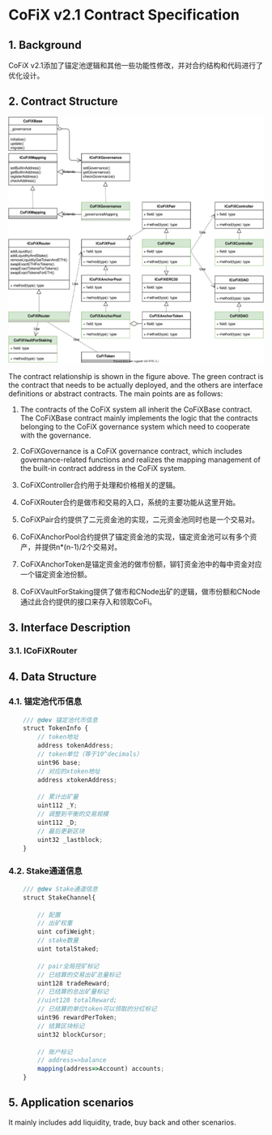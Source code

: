 # CoFiX v2.1 Contract Specification

## 1. Background
CoFiX v2.1添加了锚定池逻辑和其他一些功能性修改，并对合约结构和代码进行了优化设计。

## 2. Contract Structure

![avatar](CoFiX2.1.svg)

The contract relationship is shown in the figure above. The green contract is the contract that needs to be actually deployed, and the others are interface definitions or abstract contracts. The main points are as follows:

1. The contracts of the CoFiX system all inherit the CoFiXBase contract. The CoFiXBase contract mainly implements the logic that the contracts belonging to the CoFiX governance system which need to cooperate with the governance.

2. CoFiXGovernance is a CoFiX governance contract, which includes governance-related functions and realizes the mapping management of the built-in contract address in the CoFiX system.

3. CoFiXController合约用于处理和价格相关的逻辑。

4. CoFiXRouter合约是做市和交易的入口，系统的主要功能从这里开始。

5. CoFiXPair合约提供了二元资金池的实现，二元资金池同时也是一个交易对。

6. CoFiXAnchorPool合约提供了锚定资金池的实现，锚定资金池可以有多个资产，并提供n*(n-1)/2个交易对。

7. CoFiXAnchorToken是锚定资金池的做市份额，铆钉资金池中的每中资金对应一个锚定资金池份额。

8. CoFiXVaultForStaking提供了做市和CNode出矿的逻辑，做市份额和CNode通过此合约提供的接口来存入和领取CoFi。

## 3. Interface Description

### 3.1. ICoFiXRouter

## 4. Data Structure

### 4.1. 锚定池代币信息

```javascript
    /// @dev 锚定池代币信息
    struct TokenInfo {
        // token地址
        address tokenAddress;
        // token单位（等于10^decimals）
        uint96 base;
        // 对应的xtoken地址
        address xtokenAddress;

        // 累计出矿量
        uint112 _Y;
        // 调整到平衡的交易规模
        uint112 _D;
        // 最后更新区块
        uint32 _lastblock;
    }
```

### 4.2. Stake通道信息

```javascript
    /// @dev Stake通道信息
    struct StakeChannel{

        // 配置
        // 出矿权重
        uint cofiWeight;
        // stake数量
        uint totalStaked;

        // pair全局挖矿标记
        // 已结算的交易出矿总量标记
        uint128 tradeReward;
        // 已结算的总出矿量标记
        //uint128 totalReward;
        // 已结算的单位token可以领取的分红标记
        uint96 rewardPerToken;
        // 结算区块标记
        uint32 blockCursor;

        // 账户标记
        // address=>balance
        mapping(address=>Account) accounts;
    }
```

## 5. Application scenarios

It mainly includes add liquidity, trade, buy back and other scenarios.
